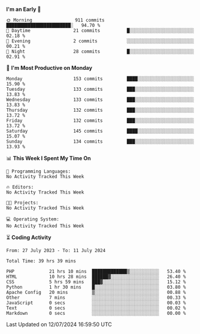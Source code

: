 
<!--START_SECTION:week-->
**I'm an Early 🐤** 

```text
🌞 Morning                911 commits         ████████████████████████░   94.70 % 
🌆 Daytime                21 commits          █░░░░░░░░░░░░░░░░░░░░░░░░   02.18 % 
🌃 Evening                2 commits           ░░░░░░░░░░░░░░░░░░░░░░░░░   00.21 % 
🌙 Night                  28 commits          █░░░░░░░░░░░░░░░░░░░░░░░░   02.91 % 
```
📅 **I'm Most Productive on Monday** 

```text
Monday                   153 commits         ████░░░░░░░░░░░░░░░░░░░░░   15.90 % 
Tuesday                  133 commits         ███░░░░░░░░░░░░░░░░░░░░░░   13.83 % 
Wednesday                133 commits         ███░░░░░░░░░░░░░░░░░░░░░░   13.83 % 
Thursday                 132 commits         ███░░░░░░░░░░░░░░░░░░░░░░   13.72 % 
Friday                   132 commits         ███░░░░░░░░░░░░░░░░░░░░░░   13.72 % 
Saturday                 145 commits         ████░░░░░░░░░░░░░░░░░░░░░   15.07 % 
Sunday                   134 commits         ███░░░░░░░░░░░░░░░░░░░░░░   13.93 % 
```


📊 **This Week I Spent My Time On** 

```text
💬 Programming Languages: 
No Activity Tracked This Week

🔥 Editors: 
No Activity Tracked This Week

🐱‍💻 Projects: 
No Activity Tracked This Week

💻 Operating System: 
No Activity Tracked This Week
```


<!--END_SECTION:week-->

⏳ **Coding Activity**

<!--START_SECTION:alltime-->

```text
From: 27 July 2023 - To: 11 July 2024

Total Time: 39 hrs 39 mins

PHP             21 hrs 10 mins  █████████████▒░░░░░░░░░░░   53.40 %
HTML            10 hrs 28 mins  ██████▓░░░░░░░░░░░░░░░░░░   26.40 %
CSS             5 hrs 59 mins   ███▓░░░░░░░░░░░░░░░░░░░░░   15.12 %
Python          1 hr 30 mins    █░░░░░░░░░░░░░░░░░░░░░░░░   03.80 %
Apache Config   20 mins         ▒░░░░░░░░░░░░░░░░░░░░░░░░   00.88 %
Other           7 mins          ░░░░░░░░░░░░░░░░░░░░░░░░░   00.33 %
JavaScript      0 secs          ░░░░░░░░░░░░░░░░░░░░░░░░░   00.03 %
Text            0 secs          ░░░░░░░░░░░░░░░░░░░░░░░░░   00.02 %
Markdown        0 secs          ░░░░░░░░░░░░░░░░░░░░░░░░░   00.00 %
```

<!--END_SECTION:alltime-->
<!--START_SECTION:date-->

 Last Updated on 12/07/2024 16:59:50 UTC
<!--END_SECTION:date-->
